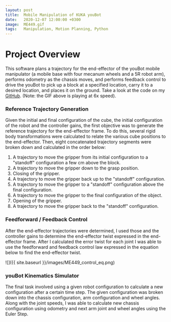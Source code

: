 ```yaml
---
layout: post
title:  Mobile Manipulation of KUKA youBot
date:   2020-12-07 12:00:00 +0300
image:  ME449.gif
tags:   Manipulation, Motion Planning, Python
---
```

# Project Overview
This software plans a trajectory for the end-effector of the youBot mobile manipulator (a mobile base with four mecanum wheels and a 5R robot arm), performs odometry as the chassis moves, and performs feedback control to drive the youBot to pick up a block at a specified location, carry it to a desired location, and places it on the ground. Take a look at the code on my <a href="https://github.com/gingineer95/mobile_manipulation_youbot" target="_blank" rel="noopener noreferrer">GitHub</a>. (Note: the GIF above is playing at 6x speed). 

### Reference Trajectory Generation
Given the initial and final configuration of the cube, the initial configuration of the robot and the controller gains, the first objective was to generate the reference trajectory for the end-effector frame. To do this, several rigid body transformations were calculated to relate the various cube positions to the end-effector. Then, eight concatenated trajectory segments were broken down and calculated in the order below:

1. A trajectory to move the gripper from its initial configuration to a "standoff" configuration a few cm above the block.
2. A trajectory to move the gripper down to the grasp position.
3. Closing of the gripper.
4. A trajectory to move the gripper back up to the "standoff" configuration.
5. A trajectory to move the gripper to a "standoff" configuration above the final configuration.
6. A trajectory to move the gripper to the final configuration of the object.
7. Opening of the gripper.
8. A trajectory to move the gripper back to the "standoff" configuration.

### Feedforward / Feedback Control
After the end-effector trajectories were determined, I used those and the controller gains to determine the end-effector twist expressed in the end-effector frame. After I calculated the error twist for each joint I was able to use the feedforward and feedback control law expressed in the equation below to find the end-effector twist.

![]({{ site.baseurl }}/images/ME449_control_eq.png)

### youBot Kinematics Simulator
The final task involved using a given robot configuration to calculate a new configuration after a certain time step. The given configuration was broken down into the chassis configuration, arm configuration and wheel angles. Along with the joint speeds, I was able to calculate new chassis configuration using odometry and next arm joint and wheel angles using the Euler Step.
